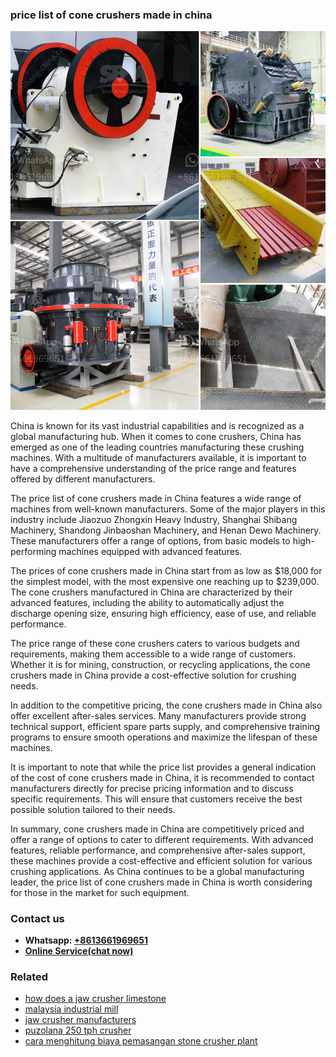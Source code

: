 <h3>price list of cone crushers made in china</h3><img src='1708663470.jpg' alt=''><p>China is known for its vast industrial capabilities and is recognized as a global manufacturing hub. When it comes to cone crushers, China has emerged as one of the leading countries manufacturing these crushing machines. With a multitude of manufacturers available, it is important to have a comprehensive understanding of the price range and features offered by different manufacturers.</p><p>The price list of cone crushers made in China features a wide range of machines from well-known manufacturers. Some of the major players in this industry include Jiaozuo Zhongxin Heavy Industry, Shanghai Shibang Machinery, Shandong Jinbaoshan Machinery, and Henan Dewo Machinery. These manufacturers offer a range of options, from basic models to high-performing machines equipped with advanced features.</p><p>The prices of cone crushers made in China start from as low as $18,000 for the simplest model, with the most expensive one reaching up to $239,000. The cone crushers manufactured in China are characterized by their advanced features, including the ability to automatically adjust the discharge opening size, ensuring high efficiency, ease of use, and reliable performance.</p><p>The price range of these cone crushers caters to various budgets and requirements, making them accessible to a wide range of customers. Whether it is for mining, construction, or recycling applications, the cone crushers made in China provide a cost-effective solution for crushing needs.</p><p>In addition to the competitive pricing, the cone crushers made in China also offer excellent after-sales services. Many manufacturers provide strong technical support, efficient spare parts supply, and comprehensive training programs to ensure smooth operations and maximize the lifespan of these machines.</p><p>It is important to note that while the price list provides a general indication of the cost of cone crushers made in China, it is recommended to contact manufacturers directly for precise pricing information and to discuss specific requirements. This will ensure that customers receive the best possible solution tailored to their needs.</p><p>In summary, cone crushers made in China are competitively priced and offer a range of options to cater to different requirements. With advanced features, reliable performance, and comprehensive after-sales support, these machines provide a cost-effective and efficient solution for various crushing applications. As China continues to be a global manufacturing leader, the price list of cone crushers made in China is worth considering for those in the market for such equipment.</p><h3>Contact us</h3><ul><li><strong>Whatsapp:&nbsp;<a href="https://wa.me/8613661969651">+8613661969651</a></strong></li><li><a href="https://swt.shibang-china.com/?git&amp;zhl&amp;price list of cone crushers made in china"><strong>Online Service(chat now)</strong></a></li></ul><h3>Related</h3><ul><li><a href='how does a jaw crusher limestone.md'>how does a jaw crusher limestone</a></li><li><a href='malaysia industrial mill.md'>malaysia industrial mill</a></li><li><a href='jaw crusher manufacturers.md'>jaw crusher manufacturers</a></li><li><a href='puzolana 250 tph crusher.md'>puzolana 250 tph crusher</a></li><li><a href='cara menghitung biaya pemasangan stone crusher plant.md'>cara menghitung biaya pemasangan stone crusher plant</a></li></ul>